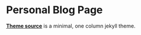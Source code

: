 # Personal Blog Page
**[Theme source](https://github.com/taylantatli/Moon)** is a minimal, one column jekyll theme.

